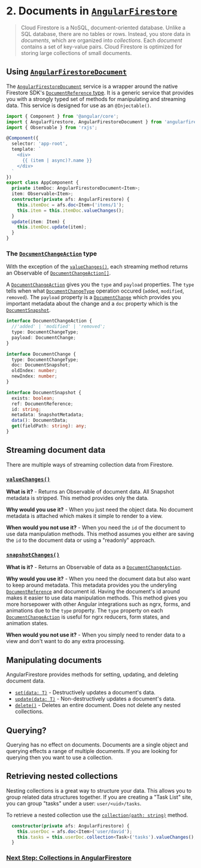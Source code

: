 # 2. Documents in [`AngularFirestore`](../reference/classes/angularfirestore.md)

> Cloud Firestore is a NoSQL, document-oriented database. Unlike a SQL database, there are no tables or rows. Instead, you store data in *documents*, which are organized into *collections*.
Each *document* contains a set of key-value pairs. Cloud Firestore is optimized for storing large collections of small documents.

## Using [`AngularFirestoreDocument`](../reference/classes/angularfirestoredocument.md)

The [`AngularFirestoreDocument`](../reference/classes/angularfirestoredocument.md) service is a wrapper around the native Firestore SDK's [`DocumentReference` type](https://firebase.google.com/docs/reference/js/firebase.firestore.DocumentReference). It is a generic service that provides you with a strongly typed set of methods for manipulating and streaming data. This service is designed for use as an `@Injectable()`.

```ts
import { Component } from '@angular/core';
import { AngularFirestore, AngularFirestoreDocument } from 'angularfire2/firestore';
import { Observable } from 'rxjs';

@Component({
  selector: 'app-root',
  template: `
    <div>
      {{ (item | async)?.name }}
    </div>
  `
})
export class AppComponent {
  private itemDoc: AngularFirestoreDocument<Item>;
  item: Observable<Item>;
  constructor(private afs: AngularFirestore) {
    this.itemDoc = afs.doc<Item>('items/1');
    this.item = this.itemDoc.valueChanges();
  }
  update(item: Item) {
    this.itemDoc.update(item);
  }
}
```

### The [`DocumentChangeAction`](../reference/interfaces/documentchangeaction.md) type

With the exception of the [`valueChanges()`](../reference/classes/angularfirestoredocument.md#valuechanges), each streaming method returns an Observable of [`DocumentChangeAction[]`](../reference/interfaces/documentchangeaction.md).

A [`DocumentChangeAction`](../reference/interfaces/documentchangeaction.md) gives you the `type` and `payload` properties. The `type` tells when what [`DocumentChangeType`](../reference/README.md#documentchangetype) operation occured (`added`, `modified`, `removed`). The `payload` property is a [`DocumentChange`](../reference/interfaces/documentchange.md) which provides you important metadata about the change and a `doc` property which is the [`DocumentSnapshot`](../reference/README.md#documentsnapshot).

```ts
interface DocumentChangeAction {
  //'added' | 'modified' | 'removed';
  type: DocumentChangeType;
  payload: DocumentChange;
}

interface DocumentChange {
  type: DocumentChangeType;
  doc: DocumentSnapshot;
  oldIndex: number;
  newIndex: number;
}

interface DocumentSnapshot {
  exists: boolean;
  ref: DocumentReference;
  id: string;
  metadata: SnapshotMetadata;
  data(): DocumentData;
  get(fieldPath: string): any;
}
```

## Streaming document data

There are multiple ways of streaming collection data from Firestore.

### [`valueChanges()`](../reference/classes/angularfirestoredocument.md#valuechanges)
**What is it?** - Returns an Observable of document data. All Snapshot metadata is stripped. This method provides only the data.

**Why would you use it?** - When you just need the object data. No document metadata is attached which makes it simple to render to a view.

**When would you not use it?** - When you need the `id` of the document to use data manipulation methods. This method assumes you either are saving the `id` to the document data or using a "readonly" approach.

### [`snapshotChanges()`](../reference/classes/angularfirestoredocument.md#snapshotchanges)
**What is it?** - Returns an Observable of data as a [`DocumentChangeAction`](../reference/interfaces/documentchangeaction.md). 

**Why would you use it?** - When you need the document data but also want to keep around metadata. This metadata provides you the underyling [`DocumentReference`](../reference/README.md#documentreference) and document id. Having the document's id around makes it easier to use data manipulation methods. This method gives you more horsepower with other Angular integrations such as ngrx, forms, and animations due to the `type` property. The `type` property on each [`DocumentChangeAction`](../reference/interfaces/documentchangeaction.md) is useful for ngrx reducers, form states, and animation states.

**When would you not use it?** - When you simply need to render data to a view and don't want to do any extra processing.

## Manipulating documents

AngularFirestore provides methods for setting, updating, and deleting document data.

- [`set(data: T)`](../reference/classes/angularfirestoredocument.md#set) - Destructively updates a document's data.
- [`update(data: T)`](../reference/classes/angularfirestoredocument.md#update) - Non-destructively updates a document's data.
- [`delete()`](../reference/classes/angularfirestoredocument.md#delete) - Deletes an entire document. Does not delete any nested collections.

## Querying?

Querying has no effect on documents. Documents are a single object and querying effects a range of multiple documents. If you are looking for querying then you want to use a collection.

## Retrieving nested collections

Nesting collections is a great way to structure your data. This allows you to group related data structures together. If you are creating a "Task List" site, you can group "tasks" under a user: `user/<uid>/tasks`. 

To retrieve a nested collection use the [`collection(path: string)`](../reference/classes/angularfirestoredocument.md#collection) method.

```ts
  constructor(private afs: AngularFirestore) {
    this.userDoc = afs.doc<Item>('user/david');
    this.tasks = this.userDoc.collection<Task>('tasks').valueChanges();
  }
```

### [Next Step: Collections in AngularFirestore](collections.md)
